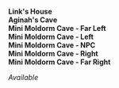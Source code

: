 ﻿**Link's House**  
**Aginah's Cave**  
**Mini Moldorm Cave - Far Left**  
**Mini Moldorm Cave - Left**  
**Mini Moldorm Cave - NPC**  
**Mini Moldorm Cave - Right**  
**Mini Moldorm Cave - Far Right**

*Available*
